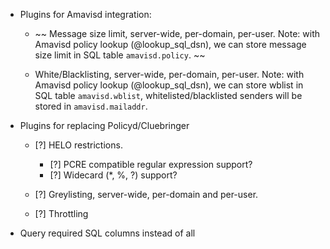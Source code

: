* Plugins for Amavisd integration:
    * ~~ Message size limit, server-wide, per-domain, per-user.
      Note: with Amavisd policy lookup (@lookup_sql_dsn), we can store message
      size limit in SQL table `amavisd.policy`. ~~

    * White/Blacklisting, server-wide, per-domain, per-user.
      Note: with Amavisd policy lookup (@lookup_sql_dsn), we can store wblist
      in SQL table `amavisd.wblist`, whitelisted/blacklisted senders will be
      stored in `amavisd.mailaddr`.

* Plugins for replacing Policyd/Cluebringer

    * [?] HELO restrictions.
        * [?] PCRE compatible regular expression support?
        * [?] Widecard (*, %, ?) support?

    * [?] Greylisting, server-wide, per-domain and per-user.
    * [?] Throttling

* Query required SQL columns instead of all

